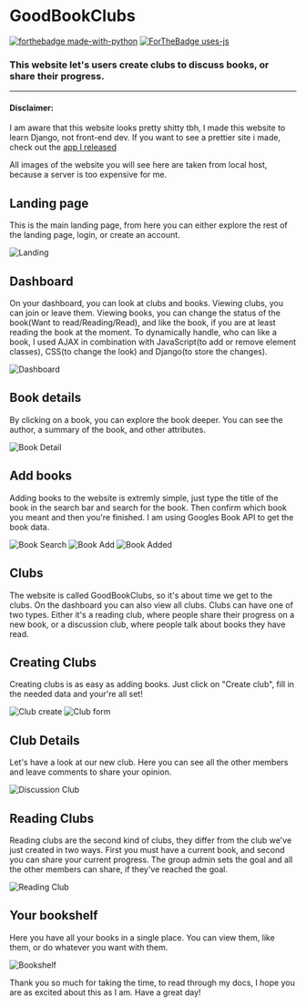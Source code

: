 # GoodBookClubs
[![forthebadge made-with-python](http://ForTheBadge.com/images/badges/made-with-python.svg)](https://www.python.org/)
[![ForTheBadge uses-js](http://ForTheBadge.com/images/badges/uses-js.svg)](http://ForTheBadge.com)

<h3>This website let's users create clubs to discuss books, or share their progress.</h3>
<hr/>

<h4>Disclaimer:</h4>
<p>I am aware that this website looks pretty shitty tbh, I made this website to learn Django, not front-end dev. If you want to see a prettier site i made, check out the <a href="https://play.google.com/store/apps/details?id=com.flohop.groupstatus">app I released</a>  
<p>All images of the website you will see here are taken from local host, because a server is too expensive for me.</p>


<h2>Landing page</h2>
<p>This is the main landing page, from here you can either explore the rest of the landing page, login, or create an account.<p>
 
![Landing](Docs/images/landing_page.png)
 
 
<h2>Dashboard</h2>
<p>On your dashboard, you can look at clubs and books. Viewing clubs, you can join or leave them. Viewing books, you can change the status of the book(Want to read/Reading/Read), and like the book, if you are at least reading the book at the moment. To dynamically handle, who can like a book, I used AJAX in combination with JavaScript(to add or remove element classes), CSS(to change the look) and Django(to store the changes).</p>

![Dashboard](Docs/images/book_list_dashboard.png)

<h2>Book details</h2>
<p>By clicking on a book, you can explore the book deeper. You can see the author, a summary of the book, and other attributes.</p>

![Book Detail](Docs/images/book_detail.png)

<h2>Add books</h2>
<p>Adding books to the website is extremly simple, just type the title of the book in the search bar and search for the book. Then confirm which book you meant and then you're finished. I am using Googles Book API to get the book data.</p>

![Book Search](Docs/images/search_book.png)
![Book Add](Docs/images/add_image.png)
![Book Added](Docs/images/book_added.png)

<h2>Clubs</h2>
<p>The website is called GoodBookClubs, so it's about time we get to the clubs. On the dashboard you can also view all clubs. Clubs can have one of two types. Either it's a reading club, where people share their progress on a new book, or a discussion club, where people talk about books they have read.</p>

<h2>Creating Clubs</h2>
<p>Creating clubs is as easy as adding books. Just click on "Create club", fill in the needed data and your're all set!</p>

![Club create](Docs/images/create_club_button.png)
![Club form](Docs/images/create_club_form.png)

<h2>Club Details</h2>
<p>Let's have a look at our new club. Here you can see all the other members and leave comments to share your opinion.</p>

![Discussion Club](Docs/images/club_detail.png)

<h2>Reading Clubs</h2>
<p>Reading clubs are the second kind of clubs, they differ from the club we've just created in two ways. First you must have a current book, and second you can share your current progress. The group admin sets the goal and all the other members can share, if they've reached the goal.</p>

![Reading Club](Docs/images/reading_club_details.png)

<h2>Your bookshelf</h2>
<p>Here you have all your books in a single place. You can view them, like them, or do whatever you want with them.</p>

![Bookshelf](Docs/images/book_shelf.png)

<p>Thank you so much for taking the time, to read through my docs, I hope you are as excited about this as I am. Have a great day!</p>
